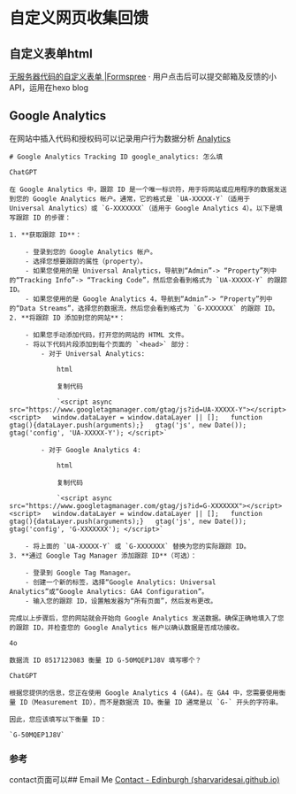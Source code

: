 # 自定义网页收集回馈
## 自定义表单html
[无服务器代码的自定义表单 |Formspree](https://formspree.io/)
· 用户点击后可以提交邮箱及反馈的小API，运用在hexo blog
## Google Analytics
在网站中插入代码和授权码可以记录用户行为数据分析
[Analytics](https://analytics.google.com/analytics/web/#/p451960010/reports/reportinghub?params=_u..nav%3Dmaui)

```
# Google Analytics Tracking ID google_analytics: 怎么填

ChatGPT

在 Google Analytics 中，跟踪 ID 是一个唯一标识符，用于将网站或应用程序的数据发送到您的 Google Analytics 帐户。通常，它的格式是 `UA-XXXXX-Y`（适用于 Universal Analytics）或 `G-XXXXXXX`（适用于 Google Analytics 4）。以下是填写跟踪 ID 的步骤：

1. **获取跟踪 ID**：
    
    - 登录到您的 Google Analytics 帐户。
    - 选择您想要跟踪的属性（property）。
    - 如果您使用的是 Universal Analytics，导航到“Admin”-> “Property”列中的“Tracking Info”-> “Tracking Code”，然后您会看到格式为 `UA-XXXXX-Y` 的跟踪 ID。
    - 如果您使用的是 Google Analytics 4，导航到“Admin”-> “Property”列中的“Data Streams”，选择您的数据流，然后您会看到格式为 `G-XXXXXXX` 的跟踪 ID。
2. **将跟踪 ID 添加到您的网站**：
    
    - 如果您手动添加代码，打开您的网站的 HTML 文件。
    - 将以下代码片段添加到每个页面的 `<head>` 部分：
        - 对于 Universal Analytics:
            
            html
            
            复制代码
            
            `<script async src="https://www.googletagmanager.com/gtag/js?id=UA-XXXXX-Y"></script> <script>   window.dataLayer = window.dataLayer || [];   function gtag(){dataLayer.push(arguments);}   gtag('js', new Date());   gtag('config', 'UA-XXXXX-Y'); </script>`
            
        - 对于 Google Analytics 4:
            
            html
            
            复制代码
            
            `<script async src="https://www.googletagmanager.com/gtag/js?id=G-XXXXXXX"></script> <script>   window.dataLayer = window.dataLayer || [];   function gtag(){dataLayer.push(arguments);}   gtag('js', new Date());   gtag('config', 'G-XXXXXXX'); </script>`
            
    - 将上面的 `UA-XXXXX-Y` 或 `G-XXXXXXX` 替换为您的实际跟踪 ID。
3. **通过 Google Tag Manager 添加跟踪 ID**（可选）：
    
    - 登录到 Google Tag Manager。
    - 创建一个新的标签，选择“Google Analytics: Universal Analytics”或“Google Analytics: GA4 Configuration”。
    - 输入您的跟踪 ID，设置触发器为“所有页面”，然后发布更改。

完成以上步骤后，您的网站就会开始向 Google Analytics 发送数据。确保正确地填入了您的跟踪 ID，并检查您的 Google Analytics 帐户以确认数据是否成功接收。

4o

数据流 ID 8517123083 衡量 ID G-50MQEP1J8V 填写哪个？

ChatGPT

根据您提供的信息，您正在使用 Google Analytics 4 (GA4)。在 GA4 中，您需要使用衡量 ID（Measurement ID），而不是数据流 ID。衡量 ID 通常是以 `G-` 开头的字符串。

因此，您应该填写以下衡量 ID：

`G-50MQEP1J8V`
```
### 参考
contact页面可以## Email Me
[Contact - Edinburgh (sharvaridesai.github.io)](https://sharvaridesai.github.io/hexo-theme-edinburgh-demo/contact/)
